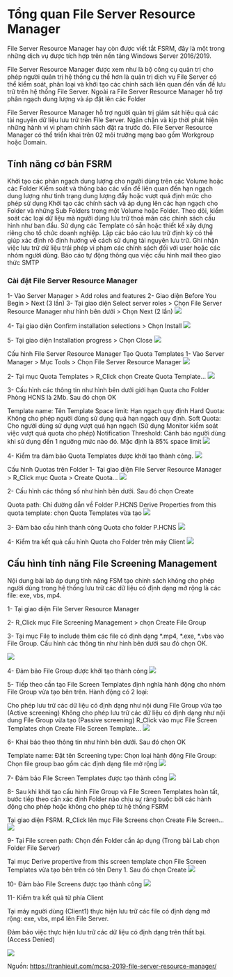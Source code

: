 # Tổng quan File Server Resource Manager
File Server Resource Manager hay còn được viết tắt FSRM, đây là một trong những dịch vụ được tích hợp trên nền tảng Windows Server 2016/2019.

File Server Resource Manager được xem như là bộ công cụ quản trị cho phép người quản trị hệ thống cụ thể hơn là quản trị dịch vụ File Server có thể kiểm soát, phân loại và khởi tạo các chính sách liên quan đến vấn đề lưu trữ trên hệ thống File Server. Ngoài ra File Server Resource Manager hỗ trợ phân ngạch dung lượng và áp đặt lên các Folder

File Server Resource Manager hỗ trợ người quản trị giám sát hiệu quả các tài nguyên dữ liệu lưu trữ trên File Server. Ngăn chặn và kịp thời phát hiện những hành vi vi phạm chính sách đặt ra trước đó. File Server Resource Manager có thể triển khai trên 02 môi trường mạng bao gồm Workgroup hoặc Domain. 

 
## Tính năng cơ bản FSRM

Khởi tạo các phân ngạch dung lượng cho người dùng trên các Volume hoặc các Folder
Kiểm soát và thông báo các vấn đề liên quan đến hạn ngạch dung lượng như tình trạng dung lượng đầy hoặc vượt quá định mức cho phép sử dụng
Khởi tạo các chính sách và áp dụng lên các hạn ngạch cho Folder và những Sub Folders trong một Volume hoặc Folder.
Theo dõi, kiểm soát các loại dữ liệu mà người dùng lưu trữ thoả mãn các chính sách cấu hình như ban đầu.
Sử dụng các Template có sẵn hoặc thiết kế xây dựng riêng cho tổ chức doanh nghiệp.
Lập các báo cáo lưu trữ định kỳ có thể giúp xác định rõ định hướng về cách sử dụng tài nguyên lưu trữ.
Ghi nhận việc lưu trữ dữ liệu trái phép vi phạm các chính sách đối với user hoặc các nhóm người dùng.
Báo cáo tự động thông qua việc cấu hình mail theo giao thức SMTP
 

### Cài đặt File Server Resource Manager
1- Vào Server Manager > Add roles and features 
2- Giao diện Before You Begin > Next (3 lần)
3- Tại giao diện Select server roles > Chọn File Server Resource Manager như hình bên dưới > Chọn Next (2 lần)
![](https://images.viblo.asia/56d90517-dd3d-483b-9c1c-da16aea8de11.PNG)

4- Tại giao diện Confirm installation selections > Chọn Install
![](https://images.viblo.asia/5ddeea02-2692-4c24-b218-98b1671ff5af.PNG)

5- Tại giao diện Installation progress > Chọn Close
![](https://images.viblo.asia/dfce582e-c859-478c-b623-3049bda97feb.PNG)


Cấu hình File Server Resource Manager
Tạo Quota Templates
1- Vào Server Manager > Mục Tools > Chọn File Server Resource Manager
![](https://images.viblo.asia/5faeee3a-b129-4db0-99dc-e1211e858f74.PNG)

2- Tại mục Quota Templates > R_Click chọn Create Quota Template…
![](https://images.viblo.asia/7789457b-caff-47eb-a607-0d54d2825f4f.PNG)


3- Cấu hình các thông tin như hình bên dưới giới hạn Quota cho Folder Phòng HCNS là 2Mb. Sau đó chọn OK

Template name: Tên Template 
Space limit: Hạn ngạch quy định
Hard Quota: Không cho phép người dùng sử dụng quá hạn ngạch quy định.
Soft Quota: Cho người dùng sử dụng vượt quá hạn ngạch (Sử dụng Monitor kiểm soát việc vượt quá quota cho phép)
Notification Threshold: Cảnh báo người dùng khi sử dụng đến 1 ngưỡng mức nào đó. Mặc định là 85% space limit
![](https://images.viblo.asia/186f0b5f-30b6-41ea-8e4d-bf3c30102bd6.PNG)


4- Kiểm tra đảm bảo Quota Templates được khởi tạo thành công.
![](https://images.viblo.asia/434000fd-22da-4c38-b8b8-3b715c1f14d4.PNG)

Cấu hình Quotas trên Folder
1- Tại giao diện File Server Resource Manager > R_Click mục Quota > Create Quota…
![](https://images.viblo.asia/7db8de93-b35b-41f5-8228-3aeadf11bf53.PNG)


2- Cấu hình các thông số như hình bên dưới. Sau đó chọn Create

Quota path: Chỉ đường dẫn về Folder P.HCNS
Derive Properties from this quota template: chọn Quota Templates vừa tạo
![](https://images.viblo.asia/bdbd6a2f-1b80-45ce-9b81-df683099b724.PNG)


3- Đảm bảo cấu hình thành công Quota cho folder P.HCNS
![](https://images.viblo.asia/b33ae1f6-9917-494a-97c0-3e069444859b.PNG)


4- Kiểm tra kết quả cấu hình Quota cho Folder trên máy Client
![](https://images.viblo.asia/da9ffc72-6e1e-4540-a367-14f25d4003b0.PNG)

## Cấu hình tính năng File Screening Management

Nội dung bài lab áp dụng tính năng FSM tạo chính sách không cho phép người dùng trong hệ thống lưu trữ các dữ liệu có định dạng mở rộng là các file: exe, vbs, mp4.

1- Tại giao diện File Server Resource Manager

2- R_Click mục File Screening Management > chọn Create File Group

3- Tại mục File to include thêm các file có định dạng *.mp4, *.exe, *.vbs vào File Group. Cấu hình các thông tin như hình bên dưới sau đó chọn OK. 

![](https://images.viblo.asia/9fac58c1-6af9-4731-bcfa-52584dbe9f5f.PNG)

4- Đảm bảo File Group được khởi tạo thành công
![](https://images.viblo.asia/3f10d93c-6624-42d8-8c3c-72515f916f40.PNG)

5- Tiếp theo cần tạo File Screen Templates định nghĩa hành động cho nhóm File Group vừa tạo bên trên. Hành động có 2 loại: 

Cho phép lưu trữ các dữ liệu có định dạng như nội dung File Group vừa tạo (Active screening)
Không cho phép lưu trữ các dữ liệu có định dạng như nội dung File Group vừa tạo (Passive screening)
R_Click vào mục File Screen Templates chọn Create File Screen Template…
![](https://images.viblo.asia/cf58e7d5-9f91-4588-bf86-03f7a4838c62.PNG)

6- Khai báo theo thông tin như hình bên dưới. Sau đó chọn OK

Template name: Đặt tên
Screening type: Chọn loại hành động
File Group: Chọn file group bao gồm các định dạng file mở rộng
![](https://images.viblo.asia/a36bddcd-ad79-4db7-bc30-221029b5316c.PNG)


7- Đảm bảo File Screen Templates được tạo thành công
![](https://images.viblo.asia/0e08ddd6-929f-43d6-8533-35fcf9e0392e.PNG)



8- Sau khi khởi tạo cấu hình File Group và File Screen Templates hoàn tất, bước tiếp theo cần xác định Folder nào chịu sự ràng buộc bởi các hành động cho phép hoặc không cho phép từ hệ thống FSRM

Tại giao diện FSRM. R_Click lên mục File Screens chọn Create File Screen…
![](https://images.viblo.asia/b8374db9-6555-4521-839d-3d7e1ac12687.PNG)



9- Tại File screen path: Chọn đến Folder cần áp dụng (Trong bài Lab chọn Folder File Server)

Tại mục Derive propertive from this screen template chọn File Screen Templates vừa tạo bên trên có tên Deny 1. Sau đó chọn Create
![](https://images.viblo.asia/ed01ffa2-b641-44a6-aa9b-173fec7e96bc.PNG)


10- Đảm bảo File Screens được tạo thành công
![](https://images.viblo.asia/0d6c8820-1a1a-445c-a9a5-6a932c6b1d0a.PNG)

11- Kiểm tra kết quả từ phía Client

Tại máy người dùng (Client1) thực hiện lưu trữ các file có định dạng mở rộng: exe, vbs, mp4 lên File Server.

Đảm bảo việc thực hiện lưu trữ các dữ liệu có định dạng trên thất bại.(Access Denied)

![](https://images.viblo.asia/faea81d3-7bae-4cce-ba23-545597796a13.PNG)



Nguồn:
[https://tranhieuit.com/mcsa-2019-file-server-resource-manager/ ](https://tranhieuit.com/mcsa-2019-file-server-resource-manager/)